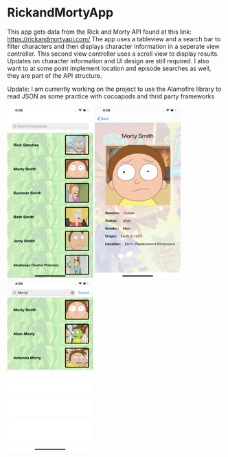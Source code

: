 # RickandMortyApp

This app gets data from the Rick and Morty API found at this link: https://rickandmortyapi.com/
The app uses a tableview and a search bar to filter characters and then displays character information in a seperate view controller. This second view controller uses a scroll view to display results. Updates on character information and UI design are still required. I also want to at some point implement location and episode searches as well, they are part of the API structure. 

Update: I am currently working on the project to use the Alamofire library to read JSON as some practice with cocoapods and thrid party frameworks

<p float="left">
  <img src="https://github.com/talpert022/RickandMortyApp/blob/master/Screenshot1.png" width="200" height = "400" />
  <img src="https://github.com/talpert022/RickandMortyApp/blob/master/Screenshot2.png" width="200" height = "400" />
  <img src="https://github.com/talpert022/RickandMortyApp/blob/master/Screenshot3.png" width="200" height = "400" />
</p>
